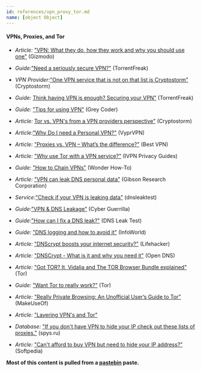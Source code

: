 ```yaml
---
id: references/vpn_proxy_tor.md
name: [object Object]
---
```


#### VPNs, Proxies, and Tor 
 
  * *Article:* ["VPN: What they do, how they work and why you should use one"](http://gizmodo.com/5990192/vpns-what-they-do-how-they-work-and-why-youre-dumb-for-not-using-one) (Gizmodo) 
 
  * *Guide:*["Need a seriously secure VPN?"](http://torrentfreak.com/which-vpn-services-take-your-anonymity-seriously-2014-edition-140315/) (TorrentFreak)
 
  * *VPN Provider:*["One VPN service that is not on that list is Cryptostorm"](https://cryptostorm.is/) (Cryptostorm)
 
  * *Guide:* [Think having VPN is enough? Securing your VPN"](http://torrentfreak.com/how-to-make-vpns-even-more-secure-120419/) (TorrentFreak) 
 
  * *Guide:* ["Tips for using VPN"](http://www.greycoder.com/tips-for-using-vpns/) (Grey Coder)
 
  * *Article:* [Tor vs. VPN's from a VPN providers perspective"](https://cryptostorm.org/viewtopic.php?f=8&t=2894) (Cryptostorm)
 
  * *Article:*["Why Do I need a Personal VPN?"](https://goldenfrog.com/vyprvpn/why-vpn) (VyprVPN)
 
  * *Article:* ["Proxies vs. VPN – What’s the difference?"](https://www.bestvpn.com/blog/4085/proxies-vs-vpn-whats-the-difference/) (Best VPN)
 
  * *Article:* ["Why use Tor with a VPN service?"](https://www.ivpn.net/blog/privacy-guides/why-use-tor-with-a-vpn-service) (IVPN Privacy Guides)
 
  * *Guide:* ["How to Chain VPNs"](http://null-byte.wonderhowto.com/how-to/chain-vpns-for-complete-anonymity-0131368/) (Wonder How-To)
 
  *  *Article:* ["VPN can leak DNS personal data"](https://www.grc.com/dns/dns.htm) (Gibson Research Corporation)

  * *Service:*["Check if your VPN is leaking data"](www.dnsleaktest.com/) (dnsleaktest)
 
  * *Guide:*["VPN & DNS Leakage"](https://www.cyberguerrilla.org/a/2012/?p=6857) (Cyber Guerrilla)
 
  * *Guide:*["How can I fix a DNS leak?"](https://www.dnsleaktest.com/how-to-fix-a-dns-leak.html) (DNS Leak Test)
   
  * *Guide:* ["DNS logging and how to avoid it"](http://www.infoworld.com/t/internet-privacy/another-privacy-threat-dns-logging-and-how-avoid-it-242879) (InfoWorld)

  * *Article:* ["DNScrypt boosts your internet security?"](http://lifehacker.com/how-to-boost-your-internet-security-with-dnscrypt-510386189) (Lifehacker)
 
  * *Article:* ["DNSCrypt - What is it and why you need it"](http://www.opendns.com/technology/dnscrypt) (Open DNS)
 
  * *Article:* ["Got TOR? It, Vidalia and The TOR Browser Bundle explained"](https://www.torproject.org/projects/vidalia.html.en) (Tor)
 
  * *Guide:* ["Want Tor to really work?"](https://www.torproject.org/download/download-easy.html#warning) (Tor)
 
  * *Article:* ["Really Private Browsing: An Unofficial User’s Guide to Tor"](http://www.makeuseof.com/pages/really-private-browsing-an-unofficial-users-guide-to-tor) (MakeUseOf)
 
  * *Article:* ["Layering VPN's and Tor"](https://www.ivpn.net/blog/privacy-guides/why-use-tor-with-a-vpn-service)

  * *Database:* ["If you don't have VPN to hide your IP check out these lists of proxies."](http://spys.ru/en/) (spys.ru)
 
  * *Article:* ["Can't afford to buy VPN but need to hide your IP address?"](http://www.softpedia.com/get/Security/Security-Related/X-Proxy.shtml) (Softpedia)

**Most of this content is pulled from a [pastebin](http://pastebin.com/yeaqDvFW) paste.**


